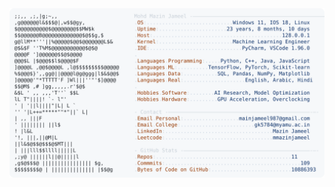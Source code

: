 <picture>
  <source srcset="https://raw.githubusercontent.com/mmazinjameel/mmazinjameel/main/dark_mode.svg?v=1752553892" media="(prefers-color-scheme: dark)">
  <img src="https://raw.githubusercontent.com/mmazinjameel/mmazinjameel/main/light_mode.svg?v=1752553892">
</picture>
